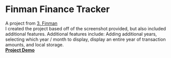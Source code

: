 # Finman Finance Tracker
A project from <a href="https://blog.rutikwankhade.dev/dont-just-learn-to-code-learn-to-create-ckdcgcf8g03d059s16345574k">3. Finman </a> \
I created the project based off of the screenshot provided, but also included additional features. Additional features include: Adding additional years, selecting which year / month to display, display an entire year of transaction amounts, and local storage. \
<strong><a href="https://courtneem.github.io/finman-project/">Project Demo</a></strong>
